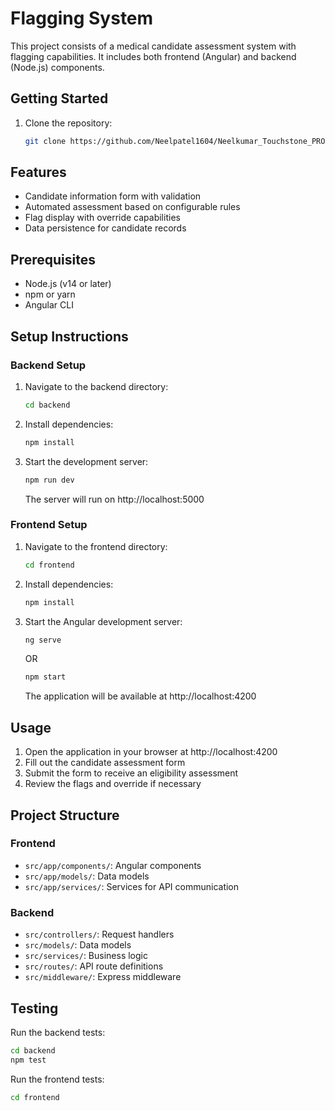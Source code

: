 # Flagging System

This project consists of a medical candidate assessment system with flagging capabilities. It includes both frontend (Angular) and backend (Node.js) components.

## Getting Started

1. Clone the repository:
   ```bash
   git clone https://github.com/Neelpatel1604/Neelkumar_Touchstone_PRO.git
   ```

## Features

- Candidate information form with validation
- Automated assessment based on configurable rules
- Flag display with override capabilities
- Data persistence for candidate records

## Prerequisites

- Node.js (v14 or later)
- npm or yarn
- Angular CLI

## Setup Instructions

### Backend Setup

1. Navigate to the backend directory:
   ```bash
   cd backend
   ```

2. Install dependencies:
   ```bash
   npm install
   ```

3. Start the development server:
   ```bash
   npm run dev
   ```
   The server will run on http://localhost:5000

### Frontend Setup

1. Navigate to the frontend directory:
   ```bash
   cd frontend
   ```

2. Install dependencies:
   ```bash
   npm install
   ```

3. Start the Angular development server:
   ```bash
   ng serve
   ```
   OR
   ```bash
   npm start
   ```
   The application will be available at http://localhost:4200

## Usage

1. Open the application in your browser at http://localhost:4200
2. Fill out the candidate assessment form
3. Submit the form to receive an eligibility assessment
4. Review the flags and override if necessary

## Project Structure

### Frontend
- `src/app/components/`: Angular components
- `src/app/models/`: Data models
- `src/app/services/`: Services for API communication

### Backend
- `src/controllers/`: Request handlers
- `src/models/`: Data models
- `src/services/`: Business logic
- `src/routes/`: API route definitions
- `src/middleware/`: Express middleware

## Testing

Run the backend tests:
```bash
cd backend
npm test
```

Run the frontend tests:
```bash
cd frontend
```
